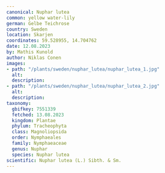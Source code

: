 ```yaml
---
canonical: Nuphar lutea
common: yellow water-lily
german: Gelbe Teichrose
country: Sweden
location: Skarjen
coordinates: 59.528955, 14.704762
date: 12.08.2023
by: Mathis Kunold
author: Niklas Conen
images:
- path: "/plants/sweden/nuphar_lutea/nuphar_lutea_1.jpg"
  alt:
  description:
- path: "/plants/sweden/nuphar_lutea/nuphar_lutea_2.jpg"
  alt:
  description:
taxonomy:
  gbifkey: 7551339
  fetched: 13.08.2023
  kingdom: Plantae
  phylum: Tracheophyta
  class: Magnoliopsida
  order: Nymphaeales
  family: Nymphaeaceae
  genus: Nuphar
  species: Nuphar lutea
scientific: Nuphar lutea (L.) Sibth. & Sm.
---
```

